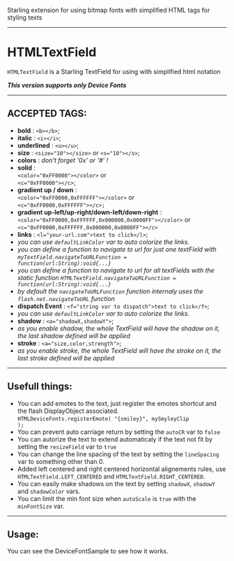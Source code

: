 Starling extension for using bitmap fonts with simplified HTML tags for styling texts
___
HTMLTextField
=============

<code>HTMLTextField</code> is a Starling TextField for using with <il>simplified html notation</il>

<em>**This version supports only Device Fonts**</em>

___
ACCEPTED TAGS:
--------------

* **bold** : `<b></b>`;
* **italic** : `<i></i>`;
* **underlined** : `<u></u>`; <br/>
* **size**   : `<size="10"></size>` or `<s="10"></s>`;
* **colors** : _don't forget '0x' or '#' !_
 * **solid** : <br/>
 `<color="0xFF0000"></color>` or <br/>
 `<c="0xFF0000"></c>`;
 * **gradient up / down** : <br/>
 `<color="0xFF0000,0xFFFFFF"></color>` or <br/>
 `<c="0xFF0000,0xFFFFFF"></c>;`
 * **gradient up-left/up-right/down-left/down-right** : <br/>
 `<color="0xFF0000,0xFFFFFF,0x000000,0x0000FF"></color>` or <br/>
 `<c="0xFF0000,0xFFFFFF,0x000000,0x0000FF"></c>`
* **links** : `<l="your-url.com">text to click</l>`; <br/>
 * <em>you can use <code>defaultLinkColor</code> var to auto colorize the links.</em>
 * <em>you can define a function to navigate to url for just one textField with <code>myTextField.navigateToURLFunction = function(url:String):void{...}</code></em>
 * <em>you can define a function to navigate to url for all textFields with the static function <code>HTMLTextField.navigateToURLFunction = function(url:String):void{...}</code></em>
 * <em>by default the <code>navigateToURLFunction</code> function internaly uses the <code>flash.net.navigateToURL</code> function</em>
* **dispatch Event** : `<f="string var to dispatch">text to click</f>`; <br/>
 * <em>you can use <code>defaultLinkColor</code> var to auto colorize the links.</em>
* **shadow** : `<o="shadowX,shadowY">`;
 * <em>as you enable shadow, the whole TextField will have the shadow on it, the last shadow defined will be applied</em>
* **stroke** : `<a="size,color,strength">`;
 * <em>as you enable stroke, the whole TextField will have the stroke on it, the last stroke defined will be applied</em>

___
Usefull things:
-------------------------

* You can add emotes to the text, just register the emotes shortcut and the flash DisplayObject associated.<br/>
<code>HTMLDeviceFonts.registerEmote( "{smiley}", mySmyleyClip );</code><br/>
* You can prevent auto carriage return by setting the <code>autoCR</code> var to <code>false</code>
* You can autorize the text to extend automaticaly if the text not fit by setting the <code>resizeField</code> var to <code>true</code>
* You can change the line spacing of the text by setting the <code>lineSpacing</code> var to something other than 0.
* Added left centered and right centered horizontal alignements rules, use <code>HTMLTextField.LEFT_CENTERED</code> and <code>HTMLTextField.RIGHT_CENTERED</code>.
* You can easily make shadows on the text by setting <code>shadowX</code>, <code>shadowY</code> and <code>shadowColor</code> vars.
* You can limit the min font size when <code>autoScale</code> is <code>true</code> with the <code>minFontSize</code> var.

___
Usage:
-------------------------

You can see the DeviceFontSample to see how it works.